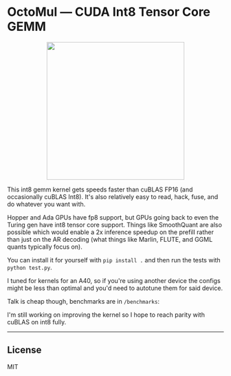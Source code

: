 # OctoMul — CUDA Int8 Tensor Core GEMM

<div align="center">
  <img src="assets/octomul-logo.jpg" width="320">
</div>

This int8 gemm kernel gets speeds faster than cuBLAS FP16 (and occasionally cuBLAS Int8). It's also relatively easy to read, hack, fuse, and do whatever you want with.

Hopper and Ada GPUs have fp8 support, but GPUs going back to even the Turing gen have int8 tensor core support.
Things like SmoothQuant are also possible which would enable a 2x inference speedup on the prefill rather than just on the AR decoding (what things like Marlin, FLUTE, and GGML quants typically focus on).

You can install it for yourself with `pip install .` and then run the tests with `python test.py`.

I tuned for kernels for an A40, so if you're using another device the configs might be less than optimal and you'd need to autotune them for said device.

Talk is cheap though, benchmarks are in `/benchmarks`:


I'm still working on improving the kernel so I hope to reach parity with cuBLAS on int8 fully.

---

## License

MIT